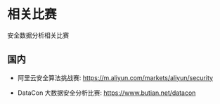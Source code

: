 # 相关比赛

安全数据分析相关比赛



## 国内

- 阿里云安全算法挑战赛: https://m.aliyun.com/markets/aliyun/security

- DataCon 大数据安全分析比赛: https://www.butian.net/datacon

  